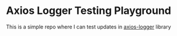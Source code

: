 # Axios Logger Testing Playground

This is a simple repo where I can test updates in [axios-logger](https://github.com/new10com/axios-logger) library 
